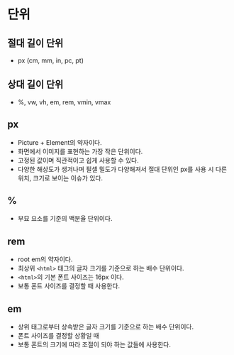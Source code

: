 # 단위

## 절대 길이 단위

- px (cm, mm, in, pc, pt)

## 상대 길이 단위

- %, vw, vh, em, rem, vmin, vmax

## px

- Picture + Element의 약자이다.
- 화면에서 이미지를 표현하는 가장 작은 단위이다.
- 고정된 값이며 직관적이고 쉽게 사용할 수 있다.
- 다양한 해상도가 생겨나며 필셀 밀도가 다양해져서 절대 단위인 px를 사용 시
  다른 위치, 크기로 보이는 이슈가 있다.

## %

- 부묘 요소를 기준의 백분율 단위이다.

## rem

- root em의 약자이다.
- 최상위 `<html>` 태그의 글자 크기를 기준으로 하는 배수 단위이다.
- `<html>`의 기본 폰트 사이즈는 16px 이다.
- 보통 폰트 사이즈를 결정할 때 사용한다.

## em

- 상위 태그로부터 상속받은 글자 크기를 기준으로 하는 배수 단위이다.
- 폰트 사이즈를 결정할 상황일 때
- 보통 폰트의 크기에 따라 조절이 되야 하는 값들에 사용한다.
